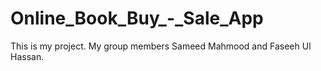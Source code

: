 # Online_Book_Buy_-_Sale_App
This is my project. My group members Sameed Mahmood and Faseeh Ul Hassan.
